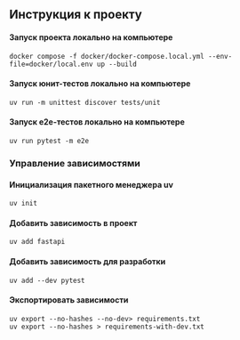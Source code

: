 ## Инструкция к проекту

#### Запуск проекта локально на компьютере
```
docker compose -f docker/docker-compose.local.yml --env-file=docker/local.env up --build
```

#### Запуск юнит-тестов локально на компьютере
```
uv run -m unittest discover tests/unit
```

#### Запуск e2e-тестов локально на компьютере
```
uv run pytest -m e2e
```

### Управление зависимостями

#### Инициализация пакетного менеджера uv
```
uv init
```

#### Добавить зависимость в проект
```
uv add fastapi
```

#### Добавить зависимость для разработки
```
uv add --dev pytest
```

#### Экспортировать зависимости 
```
uv export --no-hashes --no-dev> requirements.txt 
uv export --no-hashes > requirements-with-dev.txt 
```